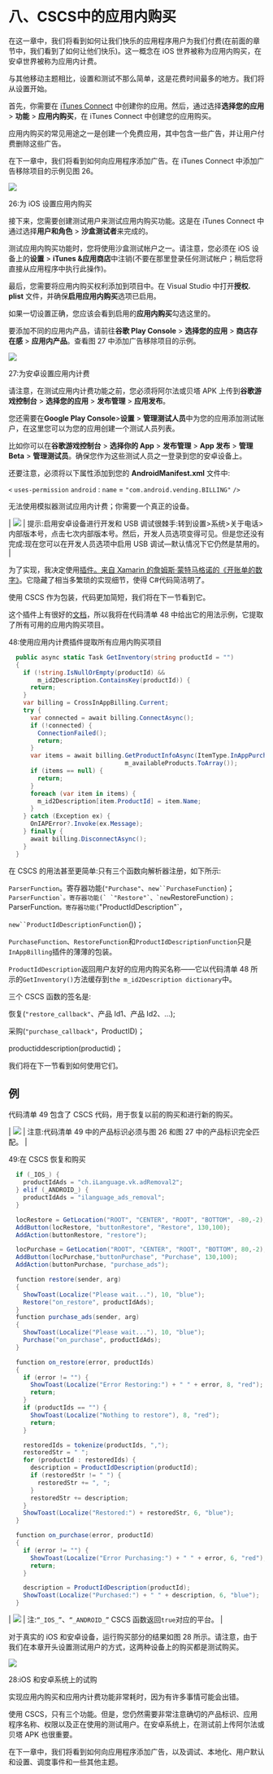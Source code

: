 # 八、CSCS中的应用内购买

在这一章中，我们将看到如何让我们快乐的应用程序用户为我们付费(在前面的章节中，我们看到了如何让他们快乐)。这一概念在 iOS 世界被称为应用内购买，在安卓世界被称为应用内计费。

与其他移动主题相比，设置和测试不那么简单，这是花费时间最多的地方。我们将从设置开始。

首先，你需要在 [iTunes Connect](https://itunesconnect.apple.com/) 中创建你的应用。然后，通过选择**选择您的应用** > **功能** > **应用内购买**，在 iTunes Connect 中创建您的应用购买。

应用内购买的常见用途之一是创建一个免费应用，其中包含一些广告，并让用户付费删除这些广告。

在下一章中，我们将看到如何向应用程序添加广告。在 iTunes Connect 中添加广告移除项目的示例见图 26。

![](img/image029.png)

 26:为 iOS 设置应用内购买

接下来，您需要创建测试用户来测试应用内购买功能。这是在 iTunes Connect 中通过选择**用户和角色** > **沙盒测试者**来完成的。

测试应用内购买功能时，您将使用沙盒测试帐户之一。请注意，您必须在 iOS 设备上的**设置** > **iTunes &应用商店**中注销(不要在那里登录任何测试帐户；稍后您将直接从应用程序中执行此操作)。

最后，您需要将应用内购买权利添加到项目中。在 Visual Studio 中打开**授权. plist** 文件，并确保**启用应用内购买**选项已启用。

如果一切设置正确，您应该会看到启用的**应用内购买**勾选这里的。

要添加不同的应用内产品，请前往**谷歌 Play Console** > **选择您的应用** > **商店存在感** > **应用内产品**。查看图 27 中添加广告移除项目的示例。

![](img/image030.png)

 27:为安卓设置应用内计费

请注意，在测试应用内计费功能之前，您必须将阿尔法或贝塔 APK 上传到**谷歌游戏控制台** > **选择您的应用** > **发布管理** > **应用发布**。

您还需要在**Google Play Console**>**设置** > **管理测试人员**中为您的应用添加测试账户，在这里您可以为您的应用创建一个测试人员列表。

比如你可以在**谷歌游戏控制台** > **选择你的 App** > **发布管理** > **App 发布** > **管理 Beta** > **管理测试员**。确保您作为这些测试人员之一登录到您的安卓设备上。

还要注意，必须将以下属性添加到您的 **AndroidManifest.xml** 文件中:

`<` `uses-permission` `android` : `name` = `"com.android.vending.BILLING"` `/>`

无法使用模拟器测试应用内计费；你需要一个真正的设备。

| ![](img/tip.png) | 提示:启用安卓设备进行开发和 USB 调试很棘手:转到设置>系统>关于电话>内部版本号，点击七次内部版本号。然后，开发人员选项变得可见。但是您还没有完成:现在您可以在开发人员选项中启用 USB 调试—默认情况下它仍然是禁用的。 |

为了实现，我决定使用[插件。来自 Xamarin 的詹姆斯·蒙特马格诺的《开账单的数字》](https://www.nuget.org/packages/Plugin.InAppBilling)。它隐藏了相当多繁琐的实现细节，使得 C#代码简洁明了。

使用 CSCS 作为包装，代码更加简短，我们将在下一节看到它。

这个插件上有很好的[文档](https://jamesmontemagno.github.io/InAppBillingPlugin/)，所以我将在代码清单 48 中给出它的用法示例，它提取了所有可用的应用内购买项目。

 48:使用应用内计费插件提取所有应用内购买项目

```cs
  public async static Task GetInventory(string productId = "")
  {
    if (!string.IsNullOrEmpty(productId) &&
        m_id2Description.ContainsKey(productId)) {
      return;
    }
    var billing = CrossInAppBilling.Current;
    try {
      var connected = await billing.ConnectAsync();
      if (!connected) {
        ConnectionFailed();
        return;
      }
      var items = await billing.GetProductInfoAsync(ItemType.InAppPurchase,
                                m_availableProducts.ToArray());
      if (items == null) {
        return;
      }
      foreach (var item in items) {
        m_id2Description[item.ProductId] = item.Name;
      }
    } catch (Exception ex) {
      OnIAPError?.Invoke(ex.Message);
    } finally {
      await billing.DisconnectAsync();
    }
  }

```

在 CSCS 的用法甚至更简单:只有三个函数向解析器注册，如下所示:

`ParserFunction`。寄存器功能(`"Purchase"`、`new``PurchaseFunction`)； ``ParserFunction`。寄存器功能(` `"Restore"`、`new``RestoreFunction`)；
`ParserFunction`。寄存器功能(`"ProductIdDescription"`，

`new``ProductIdDescriptionFunction`())；

`PurchaseFunction`、`RestoreFunction`和`ProductIdDescriptionFunction`只是`InAppBilling`插件的薄薄的包装。

`ProductIdDescription`返回用户友好的应用内购买名称——它以代码清单 48 所示的`GetInventory()`方法缓存到`the m_id2Description dictionary`中。

三个 CSCS 函数的签名是:

恢复(`"restore_callback"`、产品 Id1、产品 Id2、...);

采购(`"purchase_callback"`，ProductID)；

productiddescription(productid)；

我们将在下一节看到如何使用它们。

##  例

代码清单 49 包含了 CSCS 代码，用于恢复以前的购买和进行新的购买。

| ![](img/note.png) | 注意:代码清单 49 中的产品标识必须与图 26 和图 27 中的产品标识完全匹配。 |

 49:在 CSCS 恢复和购买

```cs
  if (_IOS_) {
    productIdAds = "ch.iLanguage.vk.adRemoval2";
  } elif (_ANDROID_) {
    productIdAds = "ilanguage_ads_removal";
  }

  locRestore = GetLocation("ROOT", "CENTER", "ROOT", "BOTTOM", -80,-2);
  AddButton(locRestore, "buttonRestore", "Restore", 130,100);
  AddAction(buttonRestore, "restore");

  locPurchase = GetLocation("ROOT", "CENTER", "ROOT", "BOTTOM", 80,-2);
  AddButton(locPurchase,"buttonPurchase", "Purchase", 130,100);
  AddAction(buttonPurchase, "purchase_ads");

  function restore(sender, arg)
  {
    ShowToast(Localize("Please wait..."), 10, "blue");
    Restore("on_restore", productIdAds);
  }
  function purchase_ads(sender, arg)
  {
    ShowToast(Localize("Please wait..."), 10, "blue");
    Purchase("on_purchase", productIdAds);
  }

  function on_restore(error, productIds)
  {
    if (error != "") {
      ShowToast(Localize("Error Restoring:") + " " + error, 8, "red");
      return;
    }
    if (productIds == "") {
      ShowToast(Localize("Nothing to restore"), 8, "red");
      return;
    }

    restoredIds = tokenize(productIds, ",");
    restoredStr = " ";
    for (productId : restoredIds) {
      description = ProductIdDescription(productId);
      if (restoredStr != " ") {
        restoredStr += ", ";
      }
      restoredStr += description;
    }
    ShowToast(Localize("Restored:") + restoredStr, 6, "blue");
  }

  function on_purchase(error, productId)
  {
    if (error != "") {
      ShowToast(Localize("Error Purchasing:") + " " + error, 6, "red");
      return;
    }

    description = ProductIdDescription(productId);
    ShowToast(Localize("Purchased:") + " " + description, 6, "blue");
  } 

```

| ![](img/note.png) | 注:`“_IOS_”`、`“_ANDROID_”` CSCS 函数返回`true`对应的平台。 |

对于真实的 iOS 和安卓设备，运行购买部分的结果如图 28 所示。请注意，由于我们在本章开头设置测试用户的方式，这两种设备上的购买都是测试购买。

![](img/image033.png)

28:iOS 和安卓系统上的试购

实现应用内购买和应用内计费功能非常耗时，因为有许多事情可能会出错。

使用 CSCS，只有三个功能。但是，您仍然需要非常注意确切的产品标识、应用程序名称、权限以及正在使用的测试用户。在安卓系统上，在测试前上传阿尔法或贝塔 APK 也很重要。

在下一章中，我们将看到如何向应用程序添加广告，以及调试、本地化、用户默认和设置、调度事件和一些其他主题。